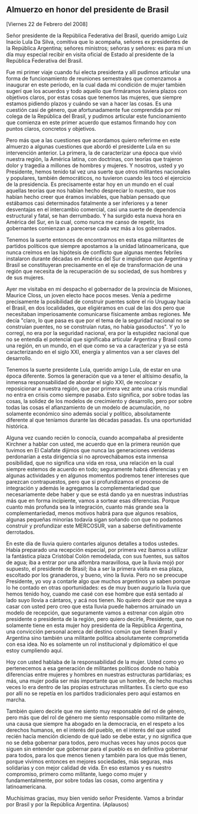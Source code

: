 Almuerzo en honor del presidente de Brasil
------------------------------------------

[Viernes 22 de Febrero del 2008]

Señor presidente de la República Federativa del Brasil, querido amigo
Luiz Inacio Lula Da Silva, comitiva que lo acompaña, señores ex
presidentes de la República Argentina; señores ministros; señoras y
señores: es para mí un día muy especial recibir en visita oficial de
Estado al presidente de la República Federativa del Brasil.

Fue mi primer viaje cuando fui electa presidenta y allí pudimos
articular una forma de funcionamiento de reuniones semestrales que
comenzamos a inaugurar en este período, en la cual dada mi condición de
mujer también sugerí que los acuerdos y todo aquello que firmáramos
tuviera plazos con objetivos claros, por estas cosas que tenemos las
mujeres, que siempre estamos pidiendo plazos y cuándo se van a hacer las
cosas. Es una cuestión casi de género, que afortunadamente fue
comprendida por mi colega de la República del Brasil, y pudimos
articular este funcionamiento que comienza en este primer acuerdo que
estamos firmando hoy con puntos claros, concretos y objetivos.

Pero más que a las cuestiones que acordamos quiero referirme en este
almuerzo a algunas cuestiones que abordó el presidente Lula en su
intervención anterior. La primera, la de caracterizar una época que
vivió nuestra región, la América latina, con doctrinas, con teorías que
trajeron dolor y tragedia a millones de hombres y mujeres. Y nosotros,
usted y yo Presidente, hemos tenido tal vez una suerte que otros
militantes nacionales y populares, también democráticos, no tuvieron
cuando les tocó el ejercicio de la presidencia. Es precisamente estar
hoy en un mundo en el cual aquellas teorías que nos habían hecho
despreciar lo nuestro, que nos habían hecho creer que éramos inviables,
que habían pensado que estábamos casi determinados fatalmente a ser
inferiores y a tener desventajas en el intercambio comercial, casi una
suerte de dependencia estructural y fatal, se han derrumbado. Y ha
surgido esta nueva hora en América del Sur, en la cual, como nunca me
canso de repetir, los gobernantes comienzan a parecerse cada vez más a
los gobernados.

Tenemos la suerte entonces de encontrarnos en esta etapa militantes de
partidos políticos que siempre apostamos a la unidad latinoamericana,
que nunca creímos en las hipótesis de conflicto que algunas mentes
febriles instalaron durante décadas en América del Sur e impidieron que
Argentina y Brasil se constituyeran precisamente en el eje de
transformación de una región que necesita de la recuperación de su
sociedad, de sus hombres y de sus mujeres.

Ayer me visitaba en mi despacho el gobernador de la provincia de
Misiones, Maurice Closs, un joven electo hace pocos meses. Venía a
pedirme precisamente la posibilidad de construir puentes sobre el río
Uruguay hacia el Brasil, en dos localidades, que eligiéramos en cual de
las dos pero que necesitaban imperiosamente comunicarse físicamente
ambas regiones. Me decía "claro, lo que pasa es que por el tema de la
seguridad nacional no se construían puentes, no se construían rutas, no
había gasoductos". Y yo lo corregí, no era por la seguridad nacional,
era por la estupidez nacional que no se entendía el potencial que
significaba articular Argentina y Brasil como una región, en un mundo,
en el que como se va a caracterizar y ya se está caracterizando en el
siglo XXI, energía y alimentos van a ser claves del desarrollo.

Tenemos la suerte presidente Lula, querido amigo Lula, de estar en una
época diferente. Somos la generación que va a tener el altísimo desafío,
la inmensa responsabilidad de abordar el siglo XXI, de recolocar y
reposicionar a nuestra región, que por primera vez ante una crisis
mundial no entra en crisis como siempre pasaba. Esto significa, por
sobre todas las cosas, la solidez de los modelos de crecimiento y
desarrollo, pero por sobre todas las cosas el afianzamiento de un modelo
de acumulación, no solamente económico sino además social y político,
absolutamente diferente al que teníamos durante las décadas pasadas. Es
una oportunidad histórica.

Alguna vez cuando recién lo conocía, cuando acompañaba al presidente
Kirchner a hablar con usted, me acuerdo que en la primera reunión que
tuvimos en El Calafate dijimos que nunca las generaciones venideras
perdonarían a esta dirigencia si no aprovechábamos esta inmensa
posibilidad, que no significa una vida en rosa, una relación en la cual
siempre estemos de acuerdo en todo; seguramente habrá diferencias y en
algunas actividades y en algunos momentos podremos tener intereses que
parezcan contrapuestos, pero que si profundizamos el proceso de
integración y además le agregamos la complementariedad que
necesariamente debe haber y que se está dando ya en nuestras industrias
más que en forma incipiente, vamos a sortear esas diferencias. Porque
cuanto más profunda sea la integración, cuanto más grande sea la
complementariedad, menos motivos habrá para que algunos resabios,
algunas pequeñas minorías todavía sigan soñando con que no podamos
construir y profundizar este MERCOSUR, van a saberse definitivamente
derrotados.

En este día de lluvia quiero contarles algunos detalles a todos ustedes.
Había preparado una recepción especial, por primera vez íbamos a
utilizar la fantástica plaza Cristóbal Colón remodelada, con sus
fuentes, sus saltos de agua; iba a entrar por una alfombra maravillosa,
que la lluvia mojó por supuesto, el presidente de Brasil; iba a ser la
primera visita en esa plaza, escoltado por los granaderos, y bueno, vino
la lluvia. Pero no se preocupe Presidente, yo voy a contarle algo que
muchos argentinos ya saben porque lo he contado en otras oportunidades:
es de muy buen augurio la lluvia que hemos tenido hoy, cuando me casé
con ese hombre que está sentado al lado suyo llovía a cántaros, y acá
nos tienen. No quiero decir que me vaya a casar con usted pero creo que
esta lluvia puede habernos arruinado un modelo de recepción, que
seguramente vamos a estrenar con algún otro presidente o presidenta de
la región, pero quiero decirle, Presidente, que no solamente tiene en
esta mujer hoy presidenta de la República Argentina, una convicción
personal acerca del destino común que tienen Brasil y Argentina sino
también una militante política absolutamente comprometida con esa idea.
No es solamente un rol institucional y diplomático el que estoy
cumpliendo aquí.

Hoy con usted hablaba de la responsabilidad de la mujer. Usted como yo
pertenecemos a esa generación de militantes políticos donde no había
diferencias entre mujeres y hombres en nuestras estructuras partidarias;
es más, una mujer podía ser más importante que un hombre, de hecho
muchas veces lo era dentro de las propias estructuras militantes. Es
cierto que eso por allí no se repetía en los partidos tradicionales pero
aquí estamos en marcha.

También quiero decirle que me siento muy responsable del rol de género,
pero más que del rol de género me siento responsable como militante de
una causa que siempre ha abogado en la democracia, en el respeto a los
derechos humanos, en el interés del pueblo, en el interés del que usted
recién hacía mención diciendo de qué lado se debe estar, y no significa
que no se deba gobernar para todos, pero muchas veces hay unos pocos que
siguen sin entender que gobernar para el pueblo es en definitiva
gobernar para todos, para los que menos tienen y también para los que
más tienen, porque vivimos entonces en mejores sociedades, más seguras,
más solidarias y con mejor calidad de vida. En eso estamos y es nuestro
compromiso, primero como militante, luego como mujer y fundamentalmente,
por sobre todas las cosas, como argentina y latinoamericana.

Muchísimas gracias, muy bien venido señor Presidente. Vamos a brindar
por Brasil y por la República Argentina. (Aplausos)

 
